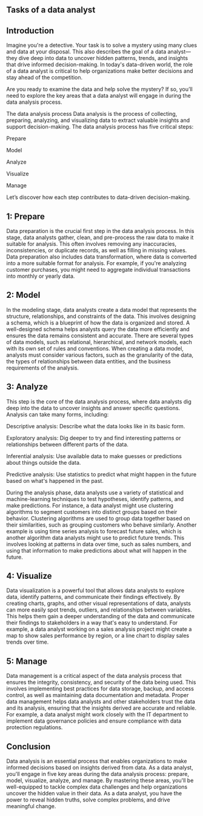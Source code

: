 ## Tasks of a data analyst
## Introduction
Imagine you're a detective. Your task is to solve a mystery using many clues and data at your disposal. This also describes the goal of a data analyst—they dive deep into data to uncover hidden patterns, trends, and insights that drive informed decision-making. In today's data-driven world, the role of a data analyst is critical to help organizations make better decisions and stay ahead of the competition. 

Are you ready to examine the data and help solve the mystery? If so, you’ll need to explore the key areas that a data analyst will engage in during the data analysis process.

The data analysis process
Data analysis is the process of collecting, preparing, analyzing, and visualizing data to extract valuable insights and support decision-making. The data analysis process has five critical steps: 

Prepare

Model

Analyze

Visualize

Manage

Let’s discover how each step contributes to data-driven decision-making.

## 1: Prepare
Data preparation is the crucial first step in the data analysis process. In this stage, data analysts gather, clean, and pre-process the raw data to make it suitable for analysis. This often involves removing any inaccuracies, inconsistencies, or duplicate records, as well as filling in missing values. Data preparation also includes data transformation, where data is converted into a more suitable format for analysis. For example, if you're analyzing customer purchases, you might need to aggregate individual transactions into monthly or yearly data.

## 2: Model
In the modeling stage, data analysts create a data model that represents the structure, relationships, and constraints of the data. This involves designing a schema, which is a blueprint of how the data is organized and stored. A well-designed schema helps analysts query the data more efficiently and ensures the data remains consistent and accurate. There are several types of data models, such as relational, hierarchical, and network models, each with its own set of rules and conventions. When creating a data model, analysts must consider various factors, such as the granularity of the data, the types of relationships between data entities, and the business requirements of the analysis.

## 3: Analyze
This step is the core of the data analysis process, where data analysts dig deep into the data to uncover insights and answer specific questions. Analysis can take many forms, including:

Descriptive analysis: Describe what the data looks like in its basic form. 

Exploratory analysis: Dig deeper to try and find interesting patterns or relationships between different parts of the data. 

Inferential analysis: Use available data to make guesses or predictions about things outside the data.

Predictive analysis: Use statistics to predict what might happen in the future based on what's happened in the past.

During the analysis phase, data analysts use a variety of statistical and machine-learning techniques to test hypotheses, identify patterns, and make predictions. For instance, a data analyst might use clustering algorithms to segment customers into distinct groups based on their behavior. Clustering algorithms are used to group data together based on their similarities, such as grouping customers who behave similarly. Another example is using time series analysis to forecast future sales, which is another algorithm data analysts might use to predict future trends. This involves looking at patterns in data over time, such as sales numbers, and using that information to make predictions about what will happen in the future.

## 4: Visualize
Data visualization is a powerful tool that allows data analysts to explore data, identify patterns, and communicate their findings effectively. By creating charts, graphs, and other visual representations of data, analysts can more easily spot trends, outliers, and relationships between variables. This helps them gain a deeper understanding of the data and communicate their findings to stakeholders in a way that's easy to understand. For example, a data analyst working on a sales analysis project might create a map to show sales performance by region, or a line chart to display sales trends over time.

## 5: Manage 
Data management is a critical aspect of the data analysis process that ensures the integrity, consistency, and security of the data being used. This involves implementing best practices for data storage, backup, and access control, as well as maintaining data documentation and metadata. Proper data management helps data analysts and other stakeholders trust the data and its analysis, ensuring that the insights derived are accurate and reliable. For example, a data analyst might work closely with the IT department to implement data governance policies and ensure compliance with data protection regulations.

## Conclusion
Data analysis is an essential process that enables organizations to make informed decisions based on insights derived from data. As a data analyst, you'll engage in five key areas during the data analysis process: prepare, model, visualize, analyze, and manage. By mastering these areas, you'll be well-equipped to tackle complex data challenges and help organizations uncover the hidden value in their data. As a data analyst, you have the power to reveal hidden truths, solve complex problems, and drive meaningful change.